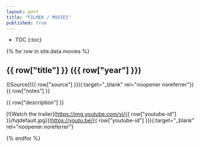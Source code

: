 ```yaml
---
layout: post
title: "FILMEK / MOVIES"
published: true
---
```


* TOC
{:toc}

{% for row in site.data.movies %}

## {{ row["title"] }} ({{ row["year"] }})

([Source]({{ row["source"] }}){:target="_blank" rel="noopener noreferrer"}) {{ row["notes"] }}

{{ row["description"] }}

[![Watch the trailer](https://img.youtube.com/vi/{{ row["youtube-id"] }}/hqdefault.jpg)](https://youtu.be/{{ row["youtube-id"] }}){:target="_blank" rel="noopener noreferrer"}

{% endfor %}